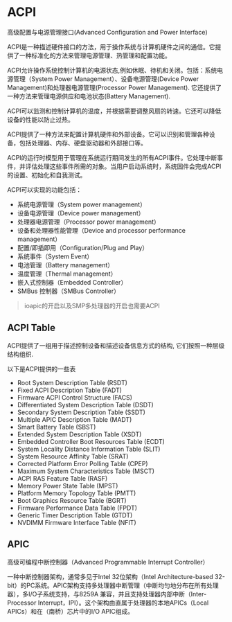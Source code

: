 # ACPI

高级配置与电源管理接口(Advanced Configuration and Power Interface)

ACPI是一种描述硬件接口的方法，用于操作系统与计算机硬件之间的通信。它提供了一种标准化的方法来管理电源管理、热管理和配置功能。

ACPI允许操作系统控制计算机的电源状态,例如休眠、待机和关闭。包括：系统电源管理（System Power Management）、设备电源管理(Device Power Management)和处理器电源管理(Processor Power Management). 它还提供了一种方法来管理电源供应和电池状态(Battery Management).

ACPI可以监测和控制计算机的温度，并根据需要调整风扇的转速。它还可以降低设备的性能以防止过热。

ACPI提供了一种方法来配置计算机硬件和外部设备。它可以识别和管理各种设备，包括处理器、内存、硬盘驱动器和外部接口等。

ACPI的运行时模型用于管理在系统运行期间发生的所有ACPI事件。它处理中断事件，并评估处理这些事件所需的对象。当用户启动系统时，系统固件会完成ACPI的设置、初始化和自我测试。

ACPI可以实现的功能包括：

- 系统电源管理（System power management）
- 设备电源管理（Device power management）
- 处理器电源管理（Processor power management）
- 设备和处理器性能管理（Device and processor performance management）
- 配置/即插即用（Configuration/Plug and Play）
- 系统事件（System Event）
- 电池管理（Battery management）
- 温度管理（Thermal management）
- 嵌入式控制器（Embedded Controller）
- SMBus 控制器（SMBus Controller）

> ioapic的开启以及SMP多处理器的开启也需要ACPI

## ACPI Table

ACPI提供了一组用于描述控制设备和描述设备信息方式的结构, 它们按照一种层级结构组织.

以下是ACPI提供的一些表

- Root System Description Table (RSDT)
- Fixed ACPI Description Table (FADT)
- Firmware ACPI Control Structure (FACS)
- Differentiated System Description Table (DSDT)
- Secondary System Description Table (SSDT)
- Multiple APIC Description Table (MADT)
- Smart Battery Table (SBST)
- Extended System Description Table (XSDT)
- Embedded Controller Boot Resources Table (ECDT)
- System Locality Distance Information Table (SLIT)
- System Resource Affinity Table (SRAT)
- Corrected Platform Error Polling Table (CPEP)
- Maximum System Characteristics Table (MSCT)
- ACPI RAS Feature Table (RASF)
- Memory Power State Table (MPST)
- Platform Memory Topology Table (PMTT)
- Boot Graphics Resource Table (BGRT)
- Firmware Performance Data Table (FPDT)
- Generic Timer Description Table (GTDT)
- NVDIMM Firmware Interface Table (NFIT)

## APIC

高级可编程中断控制器（Advanced Programmable Interrupt Controller）

一种中断控制器架构，通常多见于Intel 32位架构（Intel Architecture-based 32-bit）的PC系统。APIC架构支持多处理器中断管理（中断均匀地分布在所有处理器），多I/O子系统支持，与8259A 兼容，并且支持处理器内部中断（Inter-Processor Interrupt，IPI）。这个架构由直属于处理器的本地APICs（Local APICs）和在（南桥）芯片中的I/O APIC组成。
